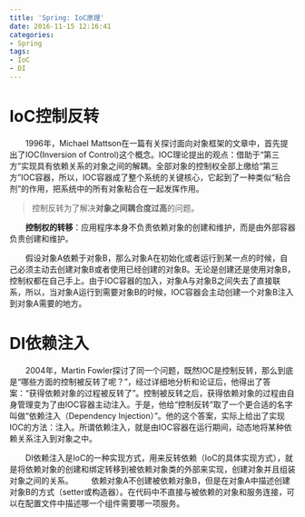 ```yaml
---
title: 'Spring: IoC原理'
date: 2016-11-15 12:16:41
categories:
- Spring
tags:
- IoC
- DI
---
```


# IoC控制反转
&emsp;&emsp;1996年，Michael Mattson在一篇有关探讨面向对象框架的文章中，首先提出了IOC(Inversion of Control)这个概念。IOC理论提出的观点：借助于“第三方”实现具有依赖关系的对象之间的解耦。全部对象的控制权全部上缴给“第三方”IOC容器，所以，IOC容器成了整个系统的关键核心，它起到了一种类似“粘合剂”的作用，把系统中的所有对象粘合在一起发挥作用。

> 控制反转为了解决**对象之间耦合度过高**的问题。

&emsp;&emsp;**控制权的转移**：应用程序本身不负责依赖对象的创建和维护，而是由外部容器负责创建和维护。

&emsp;&emsp;假设对象A依赖于对象B，那么对象A在初始化或者运行到某一点的时候，自己必须主动去创建对象B或者使用已经创建的对象B。无论是创建还是使用对象B，控制权都在自己手上。由于IOC容器的加入，对象A与对象B之间失去了直接联系，所以，当对象A运行到需要对象B的时候，IOC容器会主动创建一个对象B注入到对象A需要的地方。

# DI依赖注入
&emsp;&emsp;2004年，Martin Fowler探讨了同一个问题，既然IOC是控制反转，那么到底是“哪些方面的控制被反转了呢？”，经过详细地分析和论证后，他得出了答案：“获得依赖对象的过程被反转了”。控制被反转之后，获得依赖对象的过程由自身管理变为了由IOC容器主动注入。于是，他给“控制反转”取了一个更合适的名字叫做“依赖注入（Dependency Injection）”。他的这个答案，实际上给出了实现IOC的方法：注入。所谓依赖注入，就是由IOC容器在运行期间，动态地将某种依赖关系注入到对象之中。

&emsp;&emsp;DI依赖注入是IoC的一种实现方式，用来反转依赖（IoC的具体实现方式），就是将依赖对象的创建和绑定转移到被依赖对象类的外部来实现，创建对象并且组装对象之间的关系。
&emsp;&emsp;依赖对象A不创建被依赖对象B，但是在对象A中描述创建对象B的方式（setter或构造器）。在代码中不直接与被依赖的对象和服务连接，可以在配置文件中描述哪一个组件需要哪一项服务。